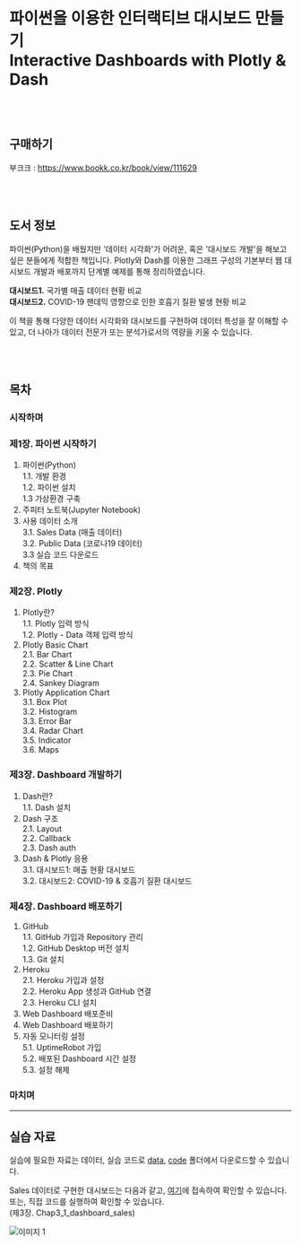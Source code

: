 # 파이썬을 이용한 인터랙티브 대시보드 만들기 <br>Interactive Dashboards with Plotly & Dash<br>

<br><br>
## 구매하기
부크크 : https://www.bookk.co.kr/book/view/111629

<br><br>
## 도서 정보
파이썬(Python)을 배웠지만 '데이터 시각화'가 어려운, 혹은 '대시보드 개발'을 해보고 싶은 분들에게 적합한 책입니다. Plotly와 Dash를 이용한 그래프 구성의 기본부터 웹 대시보드 개발과 배포까지 단계별 예제를 통해 정리하였습니다.

**대시보드1.** 국가별 매출 데이터 현황 비교  
**대시보드2.** COVID-19 팬데믹 영향으로 인한 호흡기 질환 발생 현황 비교

이 책을 통해 다양한 데이터 시각화와 대시보드를 구현하여 데이터 특성을 잘 이해할 수 있고, 더 나아가 데이터 전문가 또는 분석가로서의 역량을 키울 수 있습니다.

<br><br>
## 목차

### 시작하며

### 제1장. 파이썬 시작하기
1. 파이썬(Python)  
  1.1. 개발 환경  
  1.2. 파이썬 설치  
  1.3 가상환경 구축  
2. 주피터 노트북(Jupyter Notebook)  
3. 사용 데이터 소개  
  3.1. Sales Data (매출 데이터)  
  3.2. Public Data (코로나19 데이터)  
  3.3 실습 코드 다운로드  
4. 책의 목표  

### 제2장. Plotly
1. Plotly란?  
  1.1. Plotly 입력 방식  
  1.2. Plotly - Data 객체 입력 방식  
2. Plotly Basic Chart  
  2.1. Bar Chart  
  2.2. Scatter & Line Chart  
  2.3. Pie Chart  
  2.4. Sankey Diagram  
3. Plotly Application Chart  
  3.1. Box Plot  
  3.2. Histogram  
  3.3. Error Bar  
  3.4. Radar Chart  
  3.5. Indicator  
  3.6. Maps  

### 제3장. Dashboard 개발하기
1. Dash란?  
  1.1. Dash 설치  
2. Dash 구조  
  2.1. Layout  
  2.2. Callback  
  2.3. Dash auth  
3. Dash & Plotly 응용  
  3.1. 대시보드1: 매출 현황 대시보드  
  3.2. 대시보드2: COVID-19 & 호흡기 질환 대시보드  

### 제4장. Dashboard 배포하기
1. GitHub  
  1.1. GitHub 가입과 Repository 관리  
  1.2. GitHub Desktop 버전 설치  
  1.3. Git 설치  
2. Heroku  
  2.1. Heroku 가입과 설정  
  2.2. Heroku App 생성과 GitHub 연결  
  2.3. Heroku CLI 설치  
3. Web Dashboard 배포준비  
4. Web Dashboard 배포하기  
5. 자동 모니터링 설정  
  5.1. UptimeRobot 가입  
  5.2. 배포된 Dashboard 시간 설정  
  5.3. 설정 해제  

### 마치며

---

## 실습 자료
실습에 필요한 자료는 데이터, 실습 코드로 [data](https://github.com/hong-sj/python/tree/main/data), [code](https://github.com/hong-sj/python/tree/main/code) 폴더에서 다운로드할 수 있습니다.


Sales 데이터로 구현한 대시보드는 다음과 같고, [여기](http://dashapp-sales.herokuapp.com/)에 접속하여 확인할 수 있습니다. 또는, 직접 코드를 실행하여 확인할 수 있습니다.  
(제3장. Chap3_1_dashboard_sales)

![이미지 1](https://user-images.githubusercontent.com/28096343/120424387-3325c480-c3a7-11eb-9d32-c0dd5ae59969.png)

